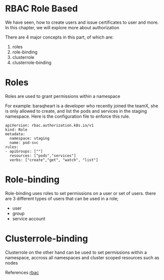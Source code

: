 # RBAC Role Based 

We have seen, how to create users and issue certificates to user and more.
In this chapter, we will explore more about authorization

There are 4 major concepts in this part, of which are:
1. roles
2. role-binding
3. clusterrole
4. clusterrole-binding

# Roles
Roles are used to grant permissions within a namespace

For example: baraqheart is a developer who recently joined the teamX, she is only allowed to create, and list the pods and services in the staging namespace. Here is the configuration file to enforce this rule.

```
apiVersion: rbac.authorization.k8s.io/v1
kind: Role
metadata:
  namespace: staging
  name: pod-svc
rules:
- apiGroups: [""] 
  resources: ["pods","services"]
  verbs: ["create","get", "watch", "list"]
```

# Role-binding
Role-binding uses roles to set permissions on a user or set of users. there are 3 different types of users that can be used in a role;
- user
- group
- service account


# Clusterrole-binding
Clusterrole on the other hand can be used to set permissions within a namespace, accross all namespaces and cluster scoped resources such as nodes













References
[rbac](https://kubernetes.io/docs/reference/access-authn-authz/rbac/)